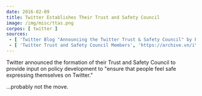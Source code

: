 ```yaml
---
date: 2016-02-09
title: Twitter Establishes Their Trust and Safety Council
image: /img/misc/ttas.png
corpos: [ twitter ]
sources:
 - [ 'Twitter Blog "Announcing the Twitter Trust & Safety Council" by Patricia Cartes (9 Feb 2016)', 'https://archive.vn/PJ34B' ]
 - [ 'Twitter Trust and Safety Council Members', 'https://archive.vn/iYwfd' ]
---
```


Twitter announced the formation of their Trust and Safety Council to provide input on policy development to "ensure that people feel safe expressing themselves on Twitter."

...probably not the move.
